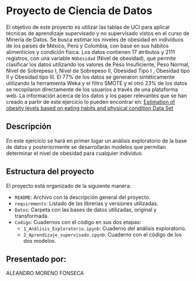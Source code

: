 # Proyecto de Ciencia de Datos
El objetivo de este proyecto es utilizar las tablas de UCI para aplicar técnicas de aprendizaje supervisado y no supervisado vistos en el curso de Minería de Datos. Se busca estimar los niveles de obesidad en individuos de los países de México, Perú y Colombia, con base en sus hábitos alimenticios y condición física. Los datos contienen 17 atributos y 2111 registros, con una variable `NObesidad` (Nivel de obesidad), que permite clasificar los datos utilizando los valores de Peso Insuficiente, Peso Normal, Nivel de Sobrepeso I, Nivel de Sobrepeso II, Obesidad Tipo I , Obesidad tipo II y Obesidad tipo III. El 77% de los datos se generaron sintéticamente utilizando la herramienta Weka y el filtro SMOTE y el otro 23% de los datos se recopilaron directamente de los usuarios a través de una plataforma web. La información acerca de los datos y los paper relevantes que se han creado a partir de este ejercicio lo pueden encontrar en: [ Estimation of obesity levels based on eating habits and physical condition Data Set ](https://archive.ics.uci.edu/ml/datasets/Estimation+of+obesity+levels+based+on+eating+habits+and+physical+condition+)

## Descripción
En este ejercicio se hará en primer lugar un análisis exploratorio de la base de datos y posteriormente se desarrollarán modelos que permitan determinar el nivel de obesidad para cualquier individuo.

## Estructura del proyecto
El proyecto está organizado de la siguiente manera: 
- `README`: Archivo con la descripción general del proyecto.
- `requirements`: Listado de las librerias y versiones utilizadas.
- `Datos`: Carpeta con las bases de datos utilizadas, original y transformada.
- `Codigo`: Cuadernos con el código en sus dos etapas:
    - `1_Análisis_Exploratorio.ipynb`: Cuaderno del análisis exploratorio.
    - `2_Aprendizaje_supervisado.ipynb`: Cuaderno con el código de los dos modelos.

## Presentado por:
ALEANDRO MORENO FONSECA 
